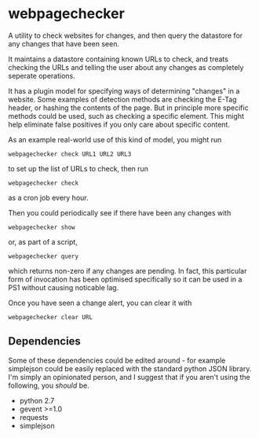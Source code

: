 
webpagechecker
=============

A utility to check websites for changes, and then query the datastore for any changes that have been seen.

It maintains a datastore containing known URLs to check, and treats checking the URLs and 
telling the user about any changes as completely seperate operations.

It has a plugin model for specifying ways of determining "changes" in a website.
Some examples of detection methods are checking the E-Tag header, or hashing the contents of the page.
But in principle more specific methods could be used, such as checking a specific element.
This might help eliminate false positives if you only care about specific content.

As an example real-world use of this kind of model, you might run

	webpagechecker check URL1 URL2 URL3

to set up the list of URLs to check, then run

	webpagechecker check

as a cron job every hour.

Then you could periodically see if there have been any changes with

	webpagechecker show

or, as part of a script,

	webpagechecker query

which returns non-zero if any changes are pending. In fact, this particular form of invocation
has been optimised specifically so it can be used in a PS1 without causing noticable lag.

Once you have seen a change alert, you can clear it with

	webpagechecker clear URL

Dependencies
-----------

Some of these dependencies could be edited around - for example simplejson
could be easily replaced with the standard python JSON library.
I'm simply an opinionated person, and I suggest that if you aren't using the following,
you *should* be.

* python 2.7
* gevent >=1.0
* requests
* simplejson
